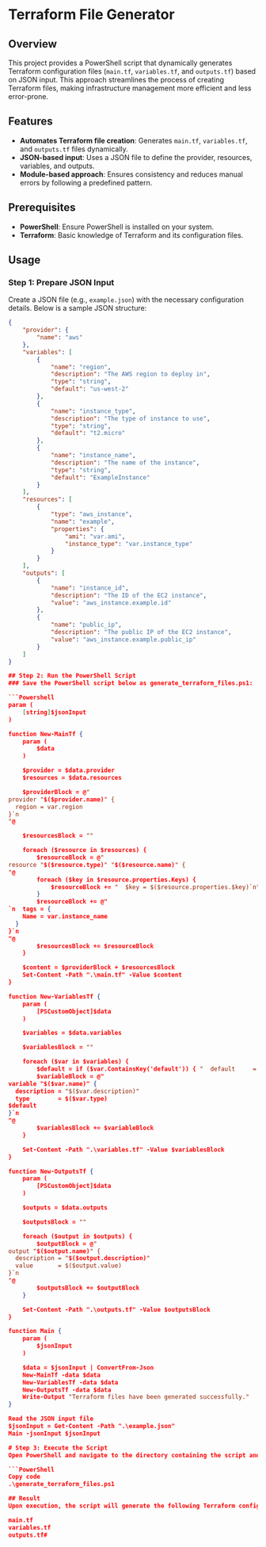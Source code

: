 # Terraform File Generator

## Overview

This project provides a PowerShell script that dynamically generates Terraform configuration files (`main.tf`, `variables.tf`, and `outputs.tf`) based on JSON input. This approach streamlines the process of creating Terraform files, making infrastructure management more efficient and less error-prone.

## Features

- **Automates Terraform file creation**: Generates `main.tf`, `variables.tf`, and `outputs.tf` files dynamically.
- **JSON-based input**: Uses a JSON file to define the provider, resources, variables, and outputs.
- **Module-based approach**: Ensures consistency and reduces manual errors by following a predefined pattern.

## Prerequisites

- **PowerShell**: Ensure PowerShell is installed on your system.
- **Terraform**: Basic knowledge of Terraform and its configuration files.

## Usage

### Step 1: Prepare JSON Input

Create a JSON file (e.g., `example.json`) with the necessary configuration details. Below is a sample JSON structure:

```json
{
    "provider": {
        "name": "aws"
    },
    "variables": [
        {
            "name": "region",
            "description": "The AWS region to deploy in",
            "type": "string",
            "default": "us-west-2"
        },
        {
            "name": "instance_type",
            "description": "The type of instance to use",
            "type": "string",
            "default": "t2.micro"
        },
        {
            "name": "instance_name",
            "description": "The name of the instance",
            "type": "string",
            "default": "ExampleInstance"
        }
    ],
    "resources": [
        {
            "type": "aws_instance",
            "name": "example",
            "properties": {
                "ami": "var.ami",
                "instance_type": "var.instance_type"
            }
        }
    ],
    "outputs": [
        {
            "name": "instance_id",
            "description": "The ID of the EC2 instance",
            "value": "aws_instance.example.id"
        },
        {
            "name": "public_ip",
            "description": "The public IP of the EC2 instance",
            "value": "aws_instance.example.public_ip"
        }
    ]
}

## Step 2: Run the PowerShell Script
### Save the PowerShell script below as generate_terraform_files.ps1:

```Powershell
param (
    [string]$jsonInput
)

function New-MainTf {
    param (
        $data
    )

    $provider = $data.provider
    $resources = $data.resources

    $providerBlock = @"
provider "$($provider.name)" {
  region = var.region
}`n
"@

    $resourcesBlock = ""

    foreach ($resource in $resources) {
        $resourceBlock = @"
resource "$($resource.type)" "$($resource.name)" {
"@
        foreach ($key in $resource.properties.Keys) {
            $resourceBlock += "  $key = $($resource.properties.$key)`n"
        }
        $resourceBlock += @"
`n  tags = {
    Name = var.instance_name
  }
}`n
"@ 
        $resourcesBlock += $resourceBlock
    }

    $content = $providerBlock + $resourcesBlock
    Set-Content -Path ".\main.tf" -Value $content
}

function New-VariablesTf {
    param (
        [PSCustomObject]$data
    )

    $variables = $data.variables

    $variablesBlock = ""

    foreach ($var in $variables) {
        $default = if ($var.ContainsKey('default')) { "  default     = `"$($var.default)`"" } else { "" }
        $variableBlock = @"
variable "$($var.name)" {
  description = "$($var.description)"
  type        = $($var.type)
$default
}`n
"@
        $variablesBlock += $variableBlock
    }

    Set-Content -Path ".\variables.tf" -Value $variablesBlock
}

function New-OutputsTf {
    param (
        [PSCustomObject]$data
    )

    $outputs = $data.outputs

    $outputsBlock = ""

    foreach ($output in $outputs) {
        $outputBlock = @"
output "$($output.name)" {
  description = "$($output.description)"
  value       = $($output.value)
}`n
"@
        $outputsBlock += $outputBlock
    }

    Set-Content -Path ".\outputs.tf" -Value $outputsBlock
}

function Main {
    param (
        $jsonInput
    )

    $data = $jsonInput | ConvertFrom-Json
    New-MainTf -data $data
    New-VariablesTf -data $data
    New-OutputsTf -data $data
    Write-Output "Terraform files have been generated successfully."
}

Read the JSON input file
$jsonInput = Get-Content -Path ".\example.json"
Main -jsonInput $jsonInput

# Step 3: Execute the Script
Open PowerShell and navigate to the directory containing the script and the JSON file. Run the following command to execute the script:

```PowerShell
Copy code
.\generate_terraform_files.ps1

## Result
Upon execution, the script will generate the following Terraform configuration files in the same directory:

main.tf
variables.tf
outputs.tf# 
